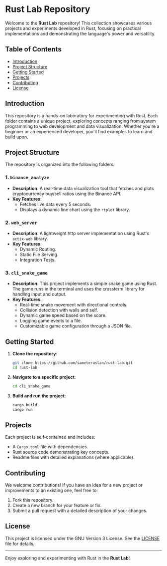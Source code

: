 # Rust Lab Repository

Welcome to the **Rust Lab** repository! This collection showcases various projects and experiments developed in Rust, focusing on practical implementations and demonstrating the language's power and versatility.

## Table of Contents

- [Introduction](#introduction)
- [Project Structure](#project-structure)
- [Getting Started](#getting-started)
- [Projects](#projects)
- [Contributing](#contributing)
- [License](#license)

## Introduction

This repository is a hands-on laboratory for experimenting with Rust. Each folder contains a unique project, exploring concepts ranging from system programming to web development and data visualization. Whether you're a beginner or an experienced developer, you'll find examples to learn and build upon.

## Project Structure

The repository is organized into the following folders:

### 1. `binance_analyze`
- **Description**: A real-time data visualization tool that fetches and plots cryptocurrency buy/sell ratios using the Binance API.
- **Key Features**:
  - Fetches live data every 5 seconds.
  - Displays a dynamic line chart using the `rtplot` library.

### 2. `web_server`
- **Description**: A lightweight http server implementation using Rust's `actix-web` library.
- **Key Features**:
  - Dynamic Routing.
  - Static File Serving.
  - Integration Tests.

### 3. `cli_snake_game`
- **Description**: This project implements a simple snake game using Rust. The game runs in the terminal and uses the crossterm library for handling input and output.
- **Key Features**:
  - Real-time snake movement with directional controls.
  - Collision detection with walls and self.
  - Dynamic game speed based on the score.
  - Logging game events to a file.
  - Customizable game configuration through a JSON file.


## Getting Started

1. **Clone the repository**:
   ```bash
   git clone https://github.com/sameteraslan/rust-lab.git
   cd rust-lab
   ```

2. **Navigate to a specific project**:
   ```bash
   cd cli_snake_game
   ```

3. **Build and run the project**:
   ```bash
   cargo build
   cargo run
   ```

## Projects

Each project is self-contained and includes:

- A `Cargo.toml` file with dependencies.
- Rust source code demonstrating key concepts.
- Readme files with detailed explanations (where applicable).

## Contributing

We welcome contributions! If you have an idea for a new project or improvements to an existing one, feel free to:

1. Fork this repository.
2. Create a new branch for your feature or fix.
3. Submit a pull request with a detailed description of your changes.

## License

This project is licensed under the GNU Version 3 License. See the [LICENSE](./LICENSE) file for details.

---

Enjoy exploring and experimenting with Rust in the **Rust Lab**!

